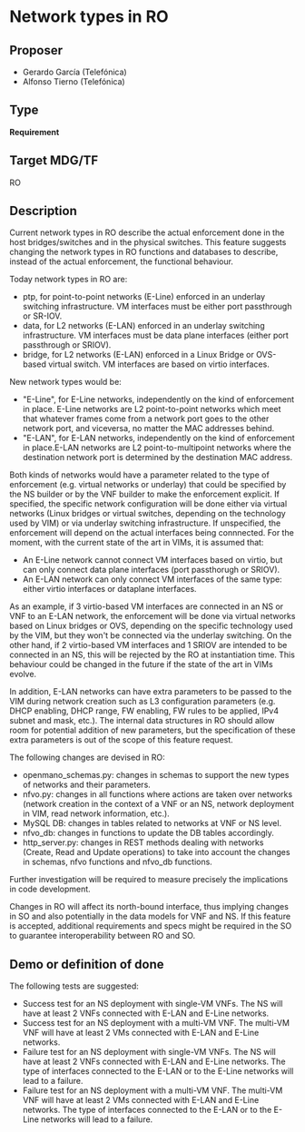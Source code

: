 # Network types in RO #

## Proposer ##
- Gerardo García (Telefónica)
- Alfonso Tierno (Telefónica)

## Type ##
**Requirement**

## Target MDG/TF ##
RO

## Description ##
Current network types in RO describe the actual enforcement done in the host bridges/switches and
in the physical switches. This feature suggests changing the network types in RO functions and
databases to describe, instead of the actual enforcement, the functional behaviour.

Today network types in RO are:

- ptp, for point-to-point networks (E-Line) enforced in an underlay switching infrastructure. VM
interfaces must be either port passthrough or SR-IOV.
- data, for L2 networks (E-LAN) enforced in an underlay switching infrastructure. VM interfaces
must be data plane interfaces (either port passthrough or SRIOV).
- bridge, for L2 networks (E-LAN) enforced in a Linux Bridge or OVS-based virtual switch. VM
interfaces are based on virtio interfaces.

New network types would be:

- "E-Line", for E-Line networks, independently on the kind of enforcement in place. E-Line networks
are L2 point-to-point networks which meet that whatever frames come from a network port goes to the
other network port, and viceversa, no matter the MAC addresses behind.
- "E-LAN", for E-LAN networks, independently on the kind of enforcement in place.E-LAN networks are
L2 point-to-multipoint networks where the destination network port is determined by the destination
MAC address.

Both kinds of networks would have a parameter related to the type of enforcement (e.g. virtual
networks or underlay) that could be specified by the NS builder or by the VNF builder to make the
enforcement explicit. If specified, the specific network configuration will be done either via
virtual networks (Linux bridges or virtual switches, depending on the technology used by VIM) or
via underlay switching infrastructure. If unspecified, the enforcement will depend on the actual
interfaces being connnected. For the moment, with the current state of the art in VIMs, it is
assumed that:

- An E-Line network cannot connect VM interfaces based on virtio, but can only connect data plane
interfaces (port passthorugh or SRIOV).
- An E-LAN network can only connect VM interfaces of the same type: either virtio interfaces or
dataplane interfaces.

As an example, if 3 virtio-based VM interfaces are connected in an NS or VNF to an E-LAN network,
the enforcement will be done via virtual networks based on Linux bridges or OVS, depending on the
specific technology used by the VIM, but they won't be connected via the underlay switching. On the
other hand, if 2 virtio-based VM interfaces and 1 SRIOV are intended to be connected in an NS, this
will be rejected by the RO at instantiation time. This behaviour could be changed in the future if
the state of the art in VIMs evolve.

In addition, E-LAN networks can have extra parameters to be passed to the VIM during network
creation such as L3 configuration parameters (e.g. DHCP enabling, DHCP range, FW enabling, FW rules
to be applied, IPv4 subnet and mask, etc.). The internal data structures in RO should allow room
for potential addition of new parameters, but the specification of these extra parameters is out of
the scope of this feature request.

The following changes are devised in RO:

- openmano\_schemas.py: changes in schemas to support the new types of networks and their
parameters.
- nfvo.py: changes in all functions where actions are taken over networks (network creation in the
context of a VNF or an NS, network deployment in VIM, read network information, etc.).
- MySQL DB: changes in tables related to networks at VNF or NS level.
- nfvo\_db: changes in functions to update the DB tables accordingly.
- http\_server.py: changes in REST methods dealing with networks (Create, Read and Update
operations) to take into account the changes in schemas, nfvo functions and nfvo_db functions.

Further investigation will be required to measure precisely the implications in code development.

Changes in RO will affect its north-bound interface, thus implying changes in SO and also
potentially in the data models for VNF and NS. If this feature is accepted, additional requirements
and specs might be required in the SO to guarantee interoperability between RO and SO.

## Demo or definition of done ##
The following tests are suggested:
- Success test for an NS deployment with single-VM VNFs. The NS will have at least 2 VNFs connected
with E-LAN and E-Line networks.
- Success test for an NS deployment with a multi-VM VNF. The multi-VM VNF will have at least 2 VMs
connected with E-LAN and E-Line networks.
- Failure test for an NS deployment with single-VM VNFs. The NS will have at least 2 VNFs connected
with E-LAN and E-Line networks. The type of interfaces connected to the E-LAN or to the E-Line
networks will lead to a failure.
- Failure test for an NS deployment with a multi-VM VNF. The multi-VM VNF will have at least 2 VMs
connected with E-LAN and E-Line networks. The type of interfaces connected to the E-LAN or to the E-Line networks will lead to a failure.

